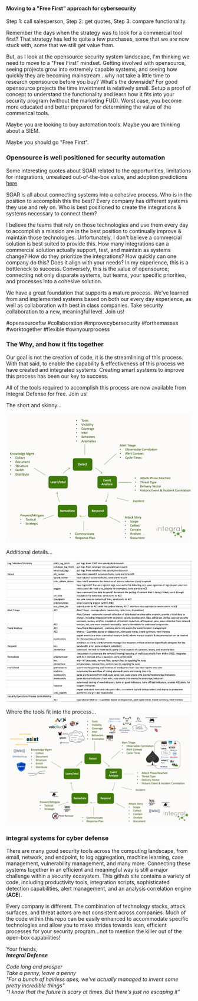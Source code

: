 #### Moving to a "Free First" approach for cybersecurity ###
Step 1: call salesperson, Step 2: get quotes, Step 3: compare functionality.

Remember the days when the strategy was to look for a commercial tool first? That strategy has led to quite a few purchases, some that we are now stuck with, some that we still get value from.

But, as I look at the opensource security system landscape, I'm thinking we need to move to a "Free First" mindset. Getting involved with opensource, seeing projects grow into extremely capable systems, and seeing how quickly they are becoming mainstream…why not take a little time to research opensource before you buy? What's the downside? For good opensource projects the time investment is relatively small. Setup a proof of concept to understand the functionality and learn how it fits into your security program (without the marketing FUD). Worst case, you become more educated and better prepared for determining the value of the commerical tools.

Maybe you are looking to buy automation tools. Maybe you are thinking about a SIEM.  

Maybe you should go "Free First".

### Opensource is well positioned for security automation ###
Some interesting quotes about SOAR related to the opportunities, limitations for integrations, unrealized out-of-the-box value, and adoption predictions [here](https://blogs.gartner.com/anton-chuvakin/2018/02/22/our-security-orchestration-and-automation-soar-paper-publishes/)

SOAR is all about connecting systems into a cohesive process. Who is in the position to accomplish this the best? Every company has different systems they use and rely on. Who is best positioned to create the integrations & systems necessary to connect them?

I believe the teams that rely on those technologies and use them every day to accomplish a mission are in the best position to continually improve & maintain those technologies. Unfortunately, I don't believe a commercial solution is best suited to provide this. How many integrations can a commercial solution actually support, test, and maintain as systems change? How do they prioritize the integrations? How quickly can one company do this? Does it align with your needs? In my experience, this is a bottleneck to success. Conversely, this is the value of opensource; connecting not only disparate systems, but teams, your specific priorities, and processes into a cohesive solution.

We have a great foundation that supports a mature process. We've learned from and implemented systems based on both our every day experience, as well as collaboration with best in class companies. Take security collaboration to a new, meaningful level. Join us!

#opensourceftw #collaboration #improvecybersecurity #forthemasses #worktogether #flexible #ownyourprocess

### The Why, and how it fits together ###
Our goal is not the creation of code, it is the streamlining of this process. With that said, to enable the capability & effectiveness of this process we have created and integrated systems. Creating smart systems to improve this process has been our key to success. 

All of the tools required to accomplish this process are now available from Integral Defense for free. Join us!

The short and skinny...

![The Process](the_process.png)

Additional details...

![More Words](details_words.png)

Where the tools fit into the process...
![Free systems and tools to accomplish the process](current_state.png)


### integral systems for cyber defense ###

There are many good security tools across the computing landscape, from email, network, and endpoint, to log aggregation, machine learning, case management, vulnerability management, and many more. Connecting these systems together in an efficient and meaningful way is still a major challenge within a security ecosystem. This github site contains a variety of code, including productivity tools, integration scripts, sophisticated detection capabilities, alert management, and an analysis correlation engine (**ACE**).

Every company is different. The combination of technology stacks, attack surfaces, and threat actors are not consistent across companies. Much of the code within this repo can be easily enhanced to accommodate specific technologies and allow you to make strides towards lean, efficient processes for your security program...not to mention the killer out of the open-box capabilities!

Your friends,<br>
***Integral Defense***

_Code long and prosper_<br>
_Take a penny, leave a penny_<br>
_"For a bunch of hairless apes, we've actually managed to invent some pretty incredible things"_<br>
_"I know that the future is scary at times. But there's just no escaping it"_
